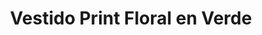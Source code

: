 ---
id: vestido-olive-dress
title: Vestido Print Floral en Verde
regularPrice: 61.90
price: 52.61
image: 
    - vestido-olive-dress-1.webp
    - vestido-olive-dress-2.webp
description: Vestido corto, cuello V, manga corta, elástico en cintura.
material: Algodón
sizes: 
    - S
    - M
creationDate: 2025/02/01
isSale: true
isStock: true
startDate: "2025-02-11"
endDate: "2025-02-15"
---